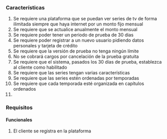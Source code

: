### Características
1. Se requiere una plataforma que se puedan ver series de tv de forma ilimitada siempre que haya internet por un monto fijo mensual
2. Se requiere que se actualice anualmente el monto mensual
3. Se requiere poder tener un periodo de prueba de 30 dias
4. Se requiere poder registrar a un nuevo usuario pidiendo datos personales y tarjeta de crédito
5. Se requiere que la versión de prueba no tenga ningún límite
6. No se cobrará cargos por cancelación de la prueba gratuita
7. Se requiere que el sistema, pasados los 30 días de prueba, establezca al cliente como habilitado
8. Se requiere que las series tengan varias características
9. Se requiere que las series estén ordenadas por temporadas
10. Se requiere que cada temporada esté organizada en capítulos ordenados
11. 
### Requisitos
#### Funcionales
1. El cliente se registra en la plataforma